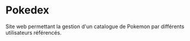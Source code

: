 # Pokedex 
Site web permettant la gestion d'un catalogue de Pokemon par différents utilisateurs référencés.
